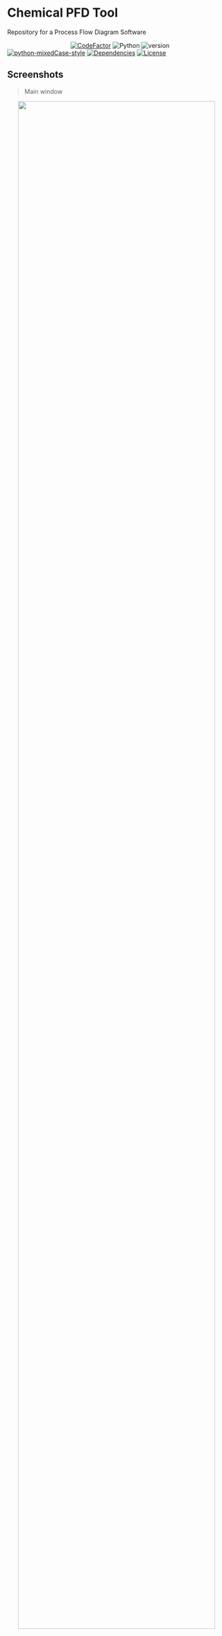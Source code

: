 # Chemical PFD Tool ##
Repository for a Process Flow Diagram Software 

&nbsp;&nbsp;&nbsp;&nbsp;&nbsp;&nbsp;&nbsp;&nbsp;&nbsp;&nbsp;&nbsp;&nbsp;&nbsp;&nbsp;&nbsp;&nbsp;&nbsp;&nbsp;&nbsp;&nbsp;&nbsp;&nbsp;&nbsp;&nbsp;&nbsp;&nbsp;&nbsp;&nbsp;&nbsp;&nbsp;&nbsp;&nbsp;&nbsp;&nbsp;&nbsp;&nbsp;
[![CodeFactor](https://www.codefactor.io/repository/github/frg-fossee/chemical-pfd/badge/master)](https://www.codefactor.io/repository/github/frg-fossee/chemical-pfd/overview/master)
![Python](https://img.shields.io/badge/python-v3.6-blue.svg)
![version](https://img.shields.io/badge/version-0.0.1-blue)
[![python-mixedCase-style](https://img.shields.io/badge/code%20style-mixed-brightgreen.svg?style=flat)](https://wiki.c2.com/?CamelCase)
[![Dependencies](https://img.shields.io/badge/dependencies-up%20to%20date-brightgreen.svg)](https://github.com/FOSSEE/Chemical-PFD/network/dependencies)
[![License](https://img.shields.io/badge/license-GPLv3-blue.svg)](https://opensource.org/licenses/GPL-3.0)
 
## Screenshots
> Main window
<p align="center"><img width="95%" src="https://i.imgur.com/YHBTTHE.png"></p>

## Tech/framework used

#### Built with
- [PyQt5](https://www.riverbankcomputing.com/software/pyqt/)
- [FBS](https://build-system.fman.io/)

## Features ####
> 1. Drag and Drop symbols from toolbar to scene
> 2. Undo Redo action
> 3. Save and Load files
> 4. Connect symbols with lines, and add labels
> 5. Create stream table
> 6. Use various paper sizes
> 7. Work on multiple diagrams and file at once
> 8. View diagrams side by side
> 9. Zoom In/out on the scene

## Code overview #

> #### src/main/python/main.py
> main application entry point, defines the main window and runs it.

> #### src/main/python/shapes
> Contains the shape and line definitions and logic.

> #### src/main/python/utils
> contains the sub window definitions along with various utility methods.


## Installation
#### clone this repository by running
```bash
git clone https://github.com/FOSSEE/Chemical-PFD.git
```
or by simply pressing the Clone or Download button and using your own preferred way of obtaining a working copy of the repository
#### requirements can be installed using (PIP should be up-to-date! tested on 20.0.2)
```bash
pip install --upgrade pip
pip install -r requirements.txt
```
#### Then run using
```bash
fbs run
```
or 
```bash
python3 build.py run
```
additionally, if fbs doesnt work, you can manually run the program as
```bash
python3 ./src/main/python/main.py
```
that is run the **main.py** file located in **./src/main/python/main.py**
any output generated when run this way would be saved in **./src/main/python/**



## Building
There are two methods of doing this,
### Manually
#### Compiling the resources
Using pyrcc5, the resource.qrc can be compiled to a python file
```bash
pyrcc5 -o src/main/python/resources/resources.py src/main/ui/resources.rcc
```

#### Building binaries
Using fbs's freeze feature.
```bash
fbs freeze
```

#### Releasing
One can now build installer using fbs,
```bash
fbs release
```
note: Windows user will need [nsis](https://sourceforge.net/projects/nsis/) installed on their system and added to env path.
Additionally multiple things might need to be done, follow the onscreen instruction.


### Build.py script

#### Resource compilation and building binaries
can be done, by using build.py build
```bash
python3 build.py build
```

#### TODO

## Adding symbols
The process of adding symbols, is simple.

### Obtain svg for symbol
It is necessary that the symbol is in svg format.
One can use any of the many svg tools out there. 
We recommend [Inkscape](https://inkscape.org/)

### Preparing class entries

#### Class definition
Under src/main/python/shapes/shape.py, using the following as an example, one can create his own class definition for the symbol. The grip list is the percentage position of the grip item object along with the parent's width and height, the third value is its position and the fourth value if specified is the width/height if the grip is a line grip item.
```python
class HorizontalVessel(NodeItem):
    def __init__(self):
        super(HorizontalVessel, self).__init__("svg/Process Vessels/Horizontal Vessel")
        self.grips = [
            [50, 100, "top", 87.08554680344],
            [0, 50, "left"],
            [100, 50, "right"],
            [50, 0, "bottom", 87.08554680344]
        ]
```

#### Items.json Entry
The items.json is present in src/main/resources/base/config/items.json
Once the class name and category has been decided, an items.json entry can be configured as follows,
```javascript
{
    "Process Vessels": {
        "Horizontal Vessel": {
            "name": "Horizontal Vessel",
            "icon": ".\\Process Vessels\\Horizontal Vessel.png",
            "class": "Process Vessels",
            "object": "HorizontalVessel",
            "args": []
        },
    }
}
```

#### Toolbar icon
A 64x64 toolbar icon as a png needs to be prepared to be shown in the toolbar. It needs to be placed in src/main/resources/base/toolbar/ in the corresponding folder in the json file.

### Automating
Most of the above process can be automated, following are a few procedures one can use

#### Python Script(For making icons and items.json entries for multiple svgs)
You can find the script [here](https://gist.github.com/Blakeinstein/c349216ac1de86c66024d607140c9dfb)

#### Using the symbol generator (For class + items.json)
You can launch the tool while running the app, by clicking Add new Symbols in the edit menu.
Or by directly launching the edit symbol menu using build.py

```bash
python3 build.py symbolGen
```

## API Reference

The QtForPython docs were used to implement the program, one can reference them here 
- [QtForPython](https://doc.qt.io/qtforpython/contents.html)
The docs for Qt for C++ library can be found here
- [Qt](https://doc.qt.io/)

